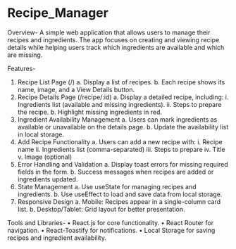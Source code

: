 # Recipe_Manager
Overview-
A simple web application that allows users to manage their recipes and ingredients. The app focuses on creating and viewing recipe details while helping users track which ingredients are available and which are missing.

Features-
1.	Recipe List Page (/)
a.	Display a list of recipes.
b.	Each recipe shows its name, image, and a View Details button.
2.	Recipe Details Page (/recipe/:id)
a.	Display a detailed recipe, including:
i.	Ingredients list (available and missing ingredients).
ii.	Steps to prepare the recipe.
b.	Highlight missing ingredients in red.
3.	Ingredient Availability Management
a.	Users can mark ingredients as available or unavailable on the details page.
b.	Update the availability list in local storage.
4.	Add Recipe Functionality
a.	Users can add a new recipe with:
i.	Recipe name
ii.	Ingredients list (comma-separated)
iii.	Steps to prepare
iv.	Title
v.	Image (optional)
5.	Error Handling and Validation
a.	Display toast errors for missing required fields in the form.
b.	Success messages when recipes are added or ingredients updated.
6.	State Management
a.	Use useState for managing recipes and ingredients.
b.	Use useEffect to load and save data from local storage.
7.	Responsive Design
a.	Mobile: Recipes appear in a single-column card list.
b.	Desktop/Tablet: Grid layout for better presentation.

Tools and Libraries-
•	React.js for core functionality.
•	React Router for navigation.
•	React-Toastify for notifications.
•	Local Storage for saving recipes and ingredient availability.

